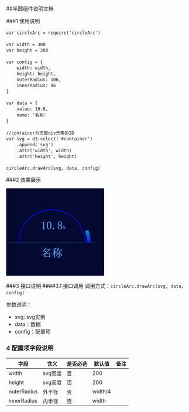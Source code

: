 ##半圆组件说明文档

###1 使用说明
```
var circleArc = require('circleArc')

var width = 300
var height = 300

var config = {
    width: width,
    height: height,
    outerRadius: 106,
    innerRadius: 96
}

var data = {
    value: 10.8,
    name: '名称'
}

//container为页面div元素的ID
var svg = d3.select('#container')
    .append('svg')
    .attr('width', width)
    .attr('height', height)

circleArc.drawArc(svg, data, config)
```

###2 效果展示

![](img/circleArc.png)

###3 接口说明
####3.1 接口调用
调用方式：`circleArc.drawArc(svg, data, config)`

参数说明：

- svg: svg实例
- data：数据
- config：配置项


### 4 配置项字段说明

| 字段          | 含义    | 是否必选 | 默认值     | 备注   |
| ----------- | ----- | ---- | ------- | ---- |
| width       | svg宽度 | 否    | 200     |      |
| height      | svg高度 | 否    | 200     |      |
| outerRadius | 外半径   | 否    | width/4 |      |
| innerRadius | 内半径   | 否    | width   |      |

